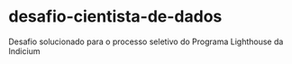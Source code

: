 # desafio-cientista-de-dados
Desafio solucionado para o processo seletivo do Programa Lighthouse da Indicium
